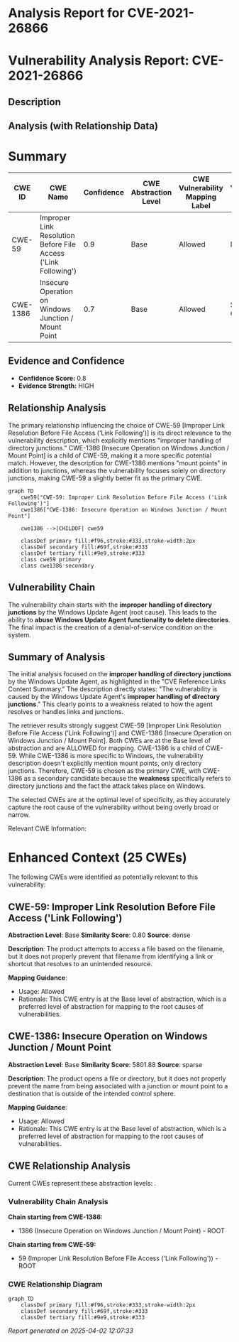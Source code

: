# Analysis Report for CVE-2021-26866

# Vulnerability Analysis Report: CVE-2021-26866

## Description



## Analysis (with Relationship Data)

# Summary
| CWE ID | CWE Name | Confidence | CWE Abstraction Level | CWE Vulnerability Mapping Label | CWE-Vulnerability Mapping Notes |
|---|---|---|---|---|---|
| CWE-59 | Improper Link Resolution Before File Access ('Link Following') | 0.9 | Base | Allowed | Primary CWE |
| CWE-1386 | Insecure Operation on Windows Junction / Mount Point | 0.7 | Base | Allowed | Secondary Candidate |

## Evidence and Confidence

*   **Confidence Score:** 0.8
*   **Evidence Strength:** HIGH

## Relationship Analysis
The primary relationship influencing the choice of CWE-59 [Improper Link Resolution Before File Access ('Link Following')] is its direct relevance to the vulnerability description, which explicitly mentions "improper handling of directory junctions." CWE-1386 [Insecure Operation on Windows Junction / Mount Point] is a child of CWE-59, making it a more specific potential match. However, the description for CWE-1386 mentions "mount points" in addition to junctions, whereas the vulnerability focuses solely on directory junctions, making CWE-59 a slightly better fit as the primary CWE.

```mermaid
graph TD
    cwe59["CWE-59: Improper Link Resolution Before File Access ('Link Following')"]
    cwe1386["CWE-1386: Insecure Operation on Windows Junction / Mount Point"]
    
    cwe1386 -->|CHILDOF| cwe59

    classDef primary fill:#f96,stroke:#333,stroke-width:2px
    classDef secondary fill:#69f,stroke:#333
    classDef tertiary fill:#9e9,stroke:#333
    class cwe59 primary
    class cwe1386 secondary
```

## Vulnerability Chain
The vulnerability chain starts with the **improper handling of directory junctions** by the Windows Update Agent (root cause). This leads to the ability to **abuse Windows Update Agent functionality to delete directories**. The final impact is the creation of a denial-of-service condition on the system.

## Summary of Analysis
The initial analysis focused on the **improper handling of directory junctions** by the Windows Update Agent, as highlighted in the "CVE Reference Links Content Summary." The description directly states: "The vulnerability is caused by the Windows Update Agent's **improper handling of directory junctions**." This clearly points to a weakness related to how the agent resolves or handles links and junctions.

The retriever results strongly suggest CWE-59 [Improper Link Resolution Before File Access ('Link Following')] and CWE-1386 [Insecure Operation on Windows Junction / Mount Point]. Both CWEs are at the Base level of abstraction and are ALLOWED for mapping. CWE-1386 is a child of CWE-59. While CWE-1386 is more specific to Windows, the vulnerability description doesn't explicitly mention mount points, only directory junctions. Therefore, CWE-59 is chosen as the primary CWE, with CWE-1386 as a secondary candidate because the **weakness** specifically refers to directory junctions and the fact the attack takes place on Windows.

The selected CWEs are at the optimal level of specificity, as they accurately capture the root cause of the vulnerability without being overly broad or narrow.

Relevant CWE Information:

# Enhanced Context (25 CWEs)
The following CWEs were identified as potentially relevant to this vulnerability:

## CWE-59: Improper Link Resolution Before File Access ('Link Following')
**Abstraction Level**: Base
**Similarity Score**: 0.80
**Source**: dense

**Description**:
The product attempts to access a file based on the filename, but it does not properly prevent that filename from identifying a link or shortcut that resolves to an unintended resource.

**Mapping Guidance**:
- Usage: Allowed
- Rationale: This CWE entry is at the Base level of abstraction, which is a preferred level of abstraction for mapping to the root causes of vulnerabilities.



## CWE-1386: Insecure Operation on Windows Junction / Mount Point
**Abstraction Level**: Base
**Similarity Score**: 5801.88
**Source**: sparse

**Description**:
The product opens a file or directory, but it does not properly prevent the name from being associated with a junction or mount point to a destination that is outside of the intended control sphere.

**Mapping Guidance**:
- Usage: Allowed
- Rationale: This CWE entry is at the Base level of abstraction, which is a preferred level of abstraction for mapping to the root causes of vulnerabilities.


## CWE Relationship Analysis

Current CWEs represent these abstraction levels: .


### Vulnerability Chain Analysis

**Chain starting from CWE-1386:**
- 1386 (Insecure Operation on Windows Junction / Mount Point) - ROOT


**Chain starting from CWE-59:**
- 59 (Improper Link Resolution Before File Access ('Link Following')) - ROOT



### CWE Relationship Diagram

```mermaid
graph TD
    classDef primary fill:#f96,stroke:#333,stroke-width:2px
    classDef secondary fill:#69f,stroke:#333
    classDef tertiary fill:#9e9,stroke:#333
```



*Report generated on 2025-04-02 12:07:33*
